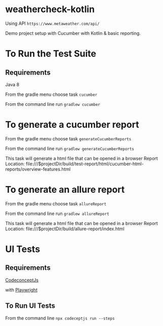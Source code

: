 # weathercheck-kotlin

Using API `https://www.metaweather.com/api/`

Demo project setup with Cucumber with Kotlin & basic reporting.

# To Run the Test Suite
## Requirements
Java 8

From the gradle menu choose task `cucumber`

From the command line run `gradlew cucumber`

# To generate a cucumber report 
From the gradle menu choose task `generateCucumberReports`

From the command line run `gradlew generateCucumberReports`

This task will generate a html file that can be opened in a browser 
Report Location: file:///$projectDir/build/test-report/html/cucumber-html-reports/overview-features.html

# To generate an allure report 
From the gradle menu choose task `allureReport`

From the command line run `gradlew allureReport`

This task will generate a html file that can be opened in a browser 
Report Location: file:///$projectDir/build/allure-report/index.html


# UI Tests
## Requirements
[CodeconceptJs](https://codecept.io/basics/)

with [Playwright](https://codecept.io/playwright/#writing-tests)

## To Run UI Tests
From the command line `npx codeceptjs run --steps`
